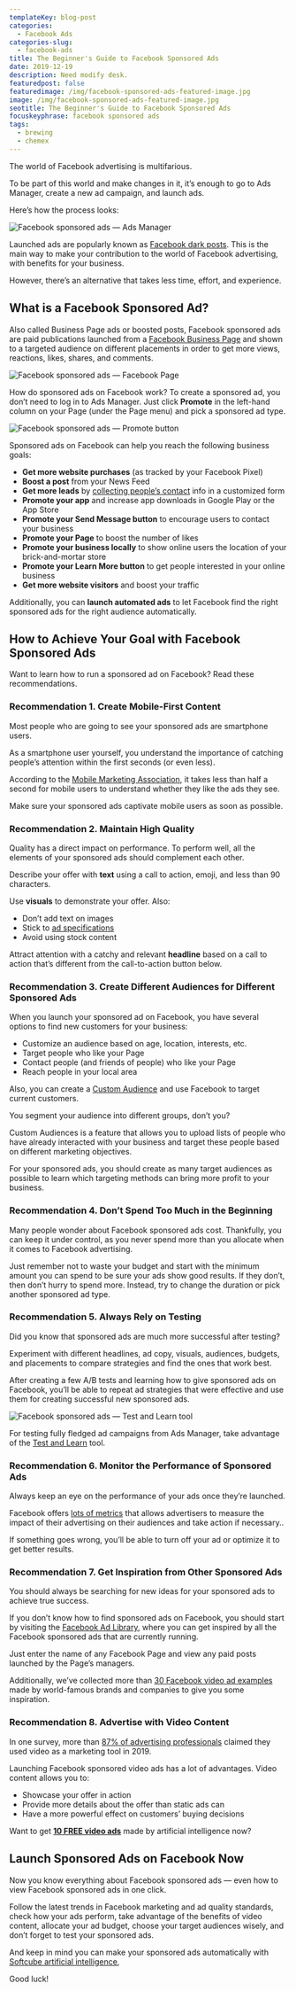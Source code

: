 ```yaml
---
templateKey: blog-post
categories:
  - Facebook Ads
categories-slug:
  - facebook-ads
title: The Beginner's Guide to Facebook Sponsored Ads
date: 2019-12-19
description: Need modify desk.
featuredpost: false
featuredimage: /img/facebook-sponsored-ads-featured-image.jpg
image: /img/facebook-sponsored-ads-featured-image.jpg
seotitle: The Beginner's Guide to Facebook Sponsored Ads
focuskeyphrase: facebook sponsored ads
tags:
  - brewing
  - chemex
---
```

<!--StartFragment-->

The world of Facebook advertising is multifarious. 

To be part of this world and make changes in it, it’s enough to go to Ads Manager, create a new ad campaign, and launch ads.

Here’s how the process looks:

![Facebook sponsored ads — Ads Manager](/img/facebook-sponsored-ads-ads-manager.jpg)

Launched ads are popularly known as [Facebook dark posts](https://softcube.com/guide-to-dark-posts-on-facebook/). This is the main way to make your contribution to the world of Facebook advertising, with benefits for your business.

However, there’s an alternative that takes less time, effort, and experience.

## What is a Facebook Sponsored Ad?

Also called Business Page ads or boosted posts, Facebook sponsored ads are paid publications launched from a [Facebook Business Page](https://softcube.com/how-to-create-a-facebook-business-page/) and shown to a targeted audience on different placements in order to get more views, reactions, likes, shares, and comments.

![Facebook sponsored ads — Facebook Page](/img/facebook-sponsored-ads-facebook-page.jpg)

How do sponsored ads on Facebook work? To create a sponsored ad, you don’t need to log in to Ads Manager. Just click **Promote** in the left-hand column on your Page (under the Page menu) and pick a sponsored ad type.

![Facebook sponsored ads — Promote button](/img/facebook-sponsored-ads-promote-button.jpg)

Sponsored ads on Facebook can help you reach the following business goals:

- **Get more website purchases** (as tracked by your Facebook Pixel)
- **Boost a post** from your News Feed
- **Get more leads** by [collecting people’s contact](https://softcube.com/how-to-create-facebook-lead-generation-ads/) info in a customized form
- **Promote your app** and increase app downloads in Google Play or the App Store
- **Promote your Send Message button** to encourage users to contact your business
- **Promote your Page** to boost the number of likes
- **Promote your business locally** to show online users the location of your brick-and-mortar store 
- **Promote your Learn More button** to get people interested in your online business
- **Get more website visitors** and boost your traffic

Additionally, you can **launch automated ads** to let Facebook find the right sponsored ads for the right audience automatically.

## How to Achieve Your Goal with Facebook Sponsored Ads

Want to learn how to run a sponsored ad on Facebook? Read these recommendations.

### Recommendation 1. Create Mobile-First Content 

Most people who are going to see your sponsored ads are smartphone users. 

As a smartphone user yourself, you understand the importance of catching people’s attention within the first seconds (or even less).

According to the [Mobile Marketing Association](https://www.mmaglobal.com/news/mobile-marketing-association-reveal-brands-need-first-second-strategy), it takes less than half a second for mobile users to understand whether they like the ads they see.

Make sure your sponsored ads captivate mobile users as soon as possible.

### Recommendation 2. Maintain High Quality 

Quality has a direct impact on performance. To perform well, all the elements of your sponsored ads should complement each other.

Describe your offer with **text** using a call to action, emoji, and less than 90 characters.

Use **visuals** to demonstrate your offer. Also:

- Don’t add text on images
- Stick to [ad specifications](https://softcube.com/questions-about-facebook-video-ad-specs/)
- Avoid using stock content

Attract attention with a catchy and relevant **headline** based on a call to action that’s different from the call-to-action button below.

### Recommendation 3. Create Different Audiences for Different Sponsored Ads

When you launch your sponsored ad on Facebook, you have several options to find new customers for your business:

- Customize an audience based on age, location, interests, etc.
- Target people who like your Page
- Contact people (and friends of people) who like your Page
- Reach people in your local area

Also, you can create a [Custom Audience](https://softcube.com/guide-to-facebook-custom-audiences/) and use Facebook to target current customers. 

You segment your audience into different groups, don’t you?

Custom Audiences is a feature that allows you to upload lists of people who have already interacted with your business and target these people based on different marketing objectives.

For your sponsored ads, you should create as many target audiences as possible to learn which targeting methods can bring more profit to your business.

### Recommendation 4. Don’t Spend Too Much in the Beginning

Many people wonder about Facebook sponsored ads cost. Thankfully, you can keep it under control, as you never spend more than you allocate when it comes to Facebook advertising.

Just remember not to waste your budget and start with the minimum amount you can spend to be sure your ads show good results. If they don’t, then don’t hurry to spend more. Instead, try to change the duration or pick another sponsored ad type. 

### Recommendation 5. Always Rely on Testing

Did you know that sponsored ads are much more successful after testing?

Experiment with different headlines, ad copy, visuals, audiences, budgets, and placements to compare strategies and find the ones that work best.

After creating a few A/B tests and learning how to give sponsored ads on Facebook, you’ll be able to repeat ad strategies that were effective and use them for creating successful new sponsored ads.

![Facebook sponsored ads — Test and Learn tool](/img/facebook-sponsored-ads-test-and-learn.jpg)

For testing fully fledged ad campaigns from Ads Manager, take advantage of the [Test and Learn](https://www.facebook.com/test-and-learn/) tool.

### Recommendation 6. Monitor the Performance of Sponsored Ads

Always keep an eye on the performance of your ads once they’re launched. 

Facebook offers [lots of metrics](https://softcube.com/essential-facebook-ad-metrics-you-must-use/) that allows advertisers to measure the impact of their advertising on their audiences and take action if necessary..

If something goes wrong, you’ll be able to turn off your ad or optimize it to get better results.

### Recommendation 7. Get Inspiration from Other Sponsored Ads

You should always be searching for new ideas for your sponsored ads to achieve true success.

If you don’t know how to find sponsored ads on Facebook, you should start by visiting the [Facebook Ad Library](https://www.facebook.com/ads/library/), where you can get inspired by all the Facebook sponsored ads that are currently running.

Just enter the name of any Facebook Page and view any paid posts launched by the Page’s managers.

Additionally, we’ve collected more than [30 Facebook video ad examples](https://softcube.com/best-facebook-video-ad-examples-2019/) made by world-famous brands and companies to give you some inspiration. 

### Recommendation 8. Advertise with Video Content

In one survey, more than [87% of advertising professionals](https://softcube.com/70-video-marketing-statistics-for-2020/) claimed they used video as a marketing tool in 2019.

Launching Facebook sponsored video ads has a lot of advantages. Video content allows you to:

- Showcase your offer in action
- Provide more details about the offer than static ads can
- Have a more powerful effect on customers’ buying decisions

Want to get [**10 FREE video ads**](https://softcube.com/get-ten-ads/) made by artificial intelligence now?

## Launch Sponsored Ads on Facebook Now

Now you know everything about Facebook sponsored ads — even how to view Facebook sponsored ads in one click.

Follow the latest trends in Facebook marketing and ad quality standards, check how your ads perform, take advantage of the benefits of video content, allocate your ad budget, choose your target audiences wisely, and don’t forget to test your sponsored ads.

And keep in mind you can make your sponsored ads automatically with [Softcube artificial intelligence](http://softcube.com),

Good luck!

